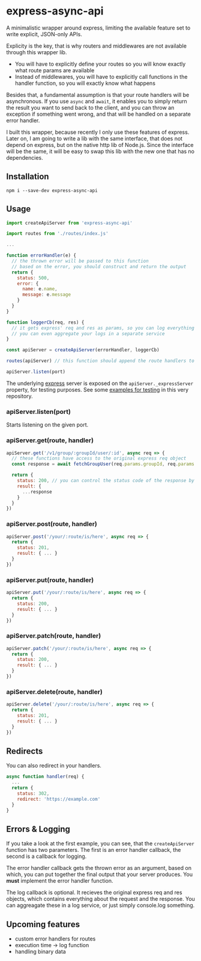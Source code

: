 # express-async-api

A minimalistic wrapper around express, limiting the available feature set to write explicit, JSON-only APIs.

Explicity is the key, that is why routers and middlewares are not available through this wrapper lib.
 - You will have to explicitly define your routes so you will know exactly what route params are available
 - Instead of middlewares, you will have to explicitly call functions in the handler function, so you will exactly know what happens

Besides that, a fundamental assumption is that your route handlers will be asynchronous. If you use `async` and `await`, it enables you to simply return the result you want to send back to the client, and you can throw an exception if something went wrong, and that will be handled on a separate error handler.

I built this wrapper, because recently I only use these features of express. Later on, I am going to write a lib with the same interface, that does not depend on express, but on the native http lib of Node.js. Since the interface will be the same, it will be easy to swap this lib with the new one that has no dependencies.

## Installation

```
npm i --save-dev express-async-api
```

## Usage

```javascript
import createApiServer from 'express-async-api'

import routes from './routes/index.js'

...

function errorHandler(e) {
  // the thrown error will be passed to this function
  // based on the error, you should construct and return the output
  return {
    status: 500,
    error: {
      name: e.name,
      message: e.message
    }
  }
}

function loggerCb(req, res) {
  // it gets express' req and res as params, so you can log everything whereever you want.
  // you can even aggregate your logs in a separate service
}

const apiServer = createApiServer(errorHandler, loggerCb)

routes(apiServer) // this function should append the route handlers to your server

apiServer.listen(port)

```
The underlying [express](https://www.npmjs.com/package/express) server is exposed on the `apiServer._expressServer` property, for testing purposes. See some [examples for testing](https://github.com/gyulanemeth/express-async-api/blob/master/src/index.test.js) in this very repository.

### apiServer.listen(port)

Starts listening on the given port.

### apiServer.get(route, handler)

```javascript
apiServer.get('/v1/group/:groupId/user/:id', async req => {
  // these functions have access to the original express req object
  const response = await fetchGroupUser(req.params.groupId, req.params.id) // if the promise is rejected (and you don't handle it locally), then the global errorHandler will be invoked

  return {
    status: 200, // you can control the status code of the response by this field
    result: {
      ...response
    }
  }
})
```

### apiServer.post(route, handler)

```javascript
apiServer.post('/your/:route/is/here', async req => {
  return {
    status: 201,
    result: { ... }
  }
})
```

### apiServer.put(route, handler)

```javascript
apiServer.put('/your/:route/is/here', async req => {
  return {
    status: 200,
    result: { ... }
  }
})
```

### apiServer.patch(route, handler)

```javascript
apiServer.patch('/your/:route/is/here', async req => {
  return {
    status: 200,
    result: { ... }
  }
})
```

### apiServer.delete(route, handler)

```javascript
apiServer.delete('/your/:route/is/here', async req => {
  return {
    status: 201,
    result: { ... }
  }
})
```

## Redirects

You can also redirect in your handlers.

```javascript
async function handler(req) {
  ...
  return {
    status: 302,
    redirect: 'https://example.com'
  }
}
```

## Errors & Logging

If you take a look at the first example, you can see, that the `createApiServer` function has two parameters. The first is an error handler callback, the second is a callback for logging.

The error handler callback gets the thrown error as an argument, based on which, you can put together the final output that your server produces. You **must** implement the error handler function.

The log callback is optional. It recieves the original express req and res objects, which contains everything about the request and the response. You can aggreagate these in a log service, or just simply console.log something.


## Upcoming features
 - custom error handlers for routes
 - execution time -> log function
 - handling binary data
